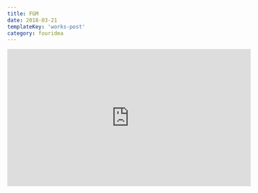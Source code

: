 ```yaml
---
title: FGM
date: 2018-03-21
templateKey: 'works-post'
category: fouridea
---
```

<iframe width="560" height="315" src="https://www.youtube.com/embed/CvcgmswYQds" frameBorder="0" allow="accelerometer; autoplay; encrypted-media; gyroscope; picture-in-picture" allowFullScreen></iframe>